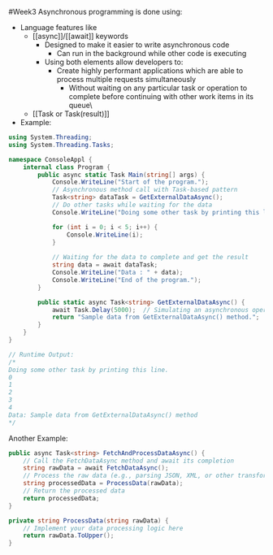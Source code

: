 #Week3 
Asynchronous programming is done using:
- Language features like
	- [[async]]/[[await]] keywords
		- Designed to make it easier to write asynchronous code
			- Can run in the background while other code is executing
		- Using both elements allow developers to:
			- Create highly performant applications which are able to process multiple requests simultaneously
				- Without waiting on any particular task or operation to complete before continuing with other work items in its queue\
	- [[Task or Task(result)]]
- Example:
```C#
using System.Threading;
using System.Threading.Tasks;

namespace ConsoleAppl {
	internal class Program {
		public async static Task Main(string[] args) {
			Console.WriteLine("Start of the program.");
			// Asynchronous method call with Task-based pattern
			Task<string> dataTask = GetExternalDataAsync();
			// Do other tasks while waiting for the data
			Console.WriteLine("Doing some other task by printing this line.")

			for (int i = 0; i < 5; i++) {
				Console.WriteLine(i);
			}
			
			// Waiting for the data to complete and get the result
			string data = await dataTask;
			Console.WriteLine("Data : " + data);
			Console.WriteLine("End of the program.");
		}

		public static async Task<string> GetExternalDataAsync() {
			await Task.Delay(5000);  // Simulating an asynchronous operating by delaying a 2 second
			return "Sample data from GetExternalDataAsync() method.";
		}
	}
}

// Runtime Output:
/*
Doing some other task by printing this line.
0
1
2
3
4
Data: Sample data from GetExternalDataAsync() method
*/
```

Another Example:
```C#
public async Task<string> FetchAndProcessDataAsync() { 
	// Call the FetchDataAsync method and await its completion  
	string rawData = await FetchDataAsync();  
	// Process the raw data (e.g., parsing JSON, XML, or other transformations)  
	string processedData = ProcessData(rawData);  
	// Return the processed data  
	return processedData;  
}

private string ProcessData(string rawData) { 
	// Implement your data processing logic here  
	return rawData.ToUpper();
}
```








